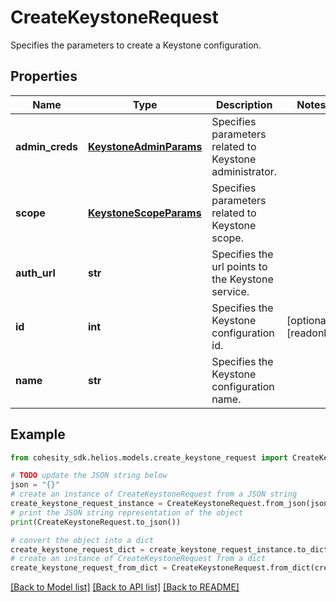 # CreateKeystoneRequest

Specifies the parameters to create a Keystone configuration.

## Properties

Name | Type | Description | Notes
------------ | ------------- | ------------- | -------------
**admin_creds** | [**KeystoneAdminParams**](KeystoneAdminParams.md) | Specifies parameters related to Keystone administrator. | 
**scope** | [**KeystoneScopeParams**](KeystoneScopeParams.md) | Specifies parameters related to Keystone scope. | 
**auth_url** | **str** | Specifies the url points to the Keystone service. | 
**id** | **int** | Specifies the Keystone configuration id. | [optional] [readonly] 
**name** | **str** | Specifies the Keystone configuration name. | 

## Example

```python
from cohesity_sdk.helios.models.create_keystone_request import CreateKeystoneRequest

# TODO update the JSON string below
json = "{}"
# create an instance of CreateKeystoneRequest from a JSON string
create_keystone_request_instance = CreateKeystoneRequest.from_json(json)
# print the JSON string representation of the object
print(CreateKeystoneRequest.to_json())

# convert the object into a dict
create_keystone_request_dict = create_keystone_request_instance.to_dict()
# create an instance of CreateKeystoneRequest from a dict
create_keystone_request_from_dict = CreateKeystoneRequest.from_dict(create_keystone_request_dict)
```
[[Back to Model list]](../README.md#documentation-for-models) [[Back to API list]](../README.md#documentation-for-api-endpoints) [[Back to README]](../README.md)


